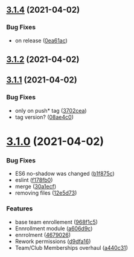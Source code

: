 ## [3.1.4](https://github.com/Badminton-Apps/core/compare/v3.1.3...v3.1.4) (2021-04-02)


### Bug Fixes

* on release ([0ea61ac](https://github.com/Badminton-Apps/core/commit/0ea61ac9b267c2c169406cacee7d7c5e4f56619a))



## [3.1.2](https://github.com/Badminton-Apps/core/compare/v3.1.1...v3.1.2) (2021-04-02)



## [3.1.1](https://github.com/Badminton-Apps/core/compare/v3.1.0...v3.1.1) (2021-04-02)


### Bug Fixes

* only on push* tag ([3702cea](https://github.com/Badminton-Apps/core/commit/3702cea0b56a35c7ede974dccc8ab4805017278a))
* tag version? ([08ae4c0](https://github.com/Badminton-Apps/core/commit/08ae4c04921564081e9f6b8675bfc2a2cf440f5c))



# [3.1.0](https://github.com/Badminton-Apps/core/compare/v3.0.1...v3.1.0) (2021-04-02)


### Bug Fixes

* ES6 no-shadow was changed ([b1f875c](https://github.com/Badminton-Apps/core/commit/b1f875cf1c56864b22343fbfc0937e1acec15bc2))
* eslint ([f178fb0](https://github.com/Badminton-Apps/core/commit/f178fb07084e19b17d78553cf4a53ba4080a956c))
* merge ([30a1ecf](https://github.com/Badminton-Apps/core/commit/30a1ecf117f62def70d67753152d0ab745594c74))
* removing files ([12e5d73](https://github.com/Badminton-Apps/core/commit/12e5d734ff9d4f6e9148f225bbc3b185885697f3))


### Features

* base team enrollement ([968f1c5](https://github.com/Badminton-Apps/core/commit/968f1c5d419b2d27457c3c58c1888d0363575bf9))
* Ennrollment module ([a606d9c](https://github.com/Badminton-Apps/core/commit/a606d9c7e04e056bb80f56115f811b10b962e6b7))
* enrrolment ([4679026](https://github.com/Badminton-Apps/core/commit/4679026f4136afc1661acd159341efc414cfe930))
* Rework permissions ([d9dfa16](https://github.com/Badminton-Apps/core/commit/d9dfa16968bf462792c05c600906e1c13818d879))
* Team/Club Memberships overhaul ([a440c31](https://github.com/Badminton-Apps/core/commit/a440c31fc1e0824cffd25cf5ef3b097606bf6221))



